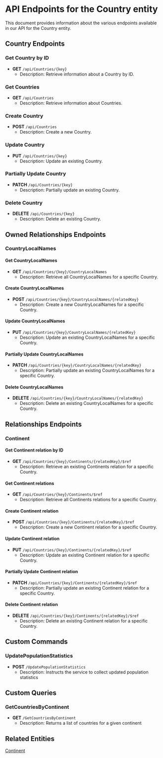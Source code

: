# API Endpoints for the Country entity

This document provides information about the various endpoints available in our API for the Country entity.

## Country Endpoints

### Get Country by ID
- **GET** `/api/Countries/{key}`
  - Description: Retrieve information about a Country by ID.
  
### Get Countries
- **GET** `/api/Countries`
  - Description: Retrieve information about Countries.

### Create Country
- **POST** `/api/Countries`
  - Description: Create a new Country.

### Update Country
- **PUT** `/api/Countries/{key}`
  - Description: Update an existing Country.

### Partially Update Country
- **PATCH** `/api/Countries/{key}`
  - Description: Partially update an existing Country.
 
### Delete Country
- **DELETE** `/api/Countries/{key}`
  - Description: Delete an existing Country.

## Owned Relationships Endpoints

### CountryLocalNames

#### Get CountryLocalNames
- **GET** `/api/Countries/{key}/CountryLocalNames`
  - Description: Retrieve all CountryLocalNames for a specific Country.
  
#### Create CountryLocalNames
- **POST** `/api/Countries/{key}/CountryLocalNames/{relatedKey}`
  - Description: Create a new CountryLocalNames for a specific Country.
  
#### Update CountryLocalNames
- **PUT** `/api/Countries/{key}/CountryLocalNames/{relatedKey}`
  - Description: Update an existing CountryLocalNames for a specific Country.
  
#### Partially Update CountryLocalNames
- **PATCH** `/api/Countries/{key}/CountryLocalNames/{relatedKey}`
  - Description: Partially update an existing CountryLocalNames for a specific Country.

#### Delete CountryLocalNames
- **DELETE** `/api/Countries/{key}/CountryLocalNames/{relatedKey}`
  - Description: Delete an existing CountryLocalNames for a specific Country.

## Relationships Endpoints

### Continent

#### Get Continent relation by ID
- **GET** `/api/Countries/{key}/Continents/{relatedKey}/$ref`
  - Description: Retrieve an existing Continents relation for a specific Country.

#### Get Continent relations
- **GET** `/api/Countries/{key}/Continents/$ref`
  - Description: Retrieve all Continents relations for a specific Country.
  
#### Create Continent relation
- **POST** `/api/Countries/{key}/Continents/{relatedKey}/$ref`
  - Description: Create a new Continent relation for a specific Country.
  
#### Update Continent relation
- **PUT** `/api/Countries/{key}/Continents/{relatedKey}/$ref`
  - Description: Update an existing Continent relation for a specific Country.
  
#### Partially Update Continent relation
- **PATCH** `/api/Countries/{key}/Continents/{relatedKey}/$ref`
  - Description: Partially update an existing Continent relation for a specific Country.

#### Delete Continent relation
- **DELETE** `/api/Countries/{key}/Continents/{relatedKey}/$ref`
  - Description: Delete an existing Continent relation for a specific Country.

## Custom Commands

### UpdatePopulationStatistics
- **POST** `/UpdatePopulationStatistics`
  - Description: Instructs the service to collect updated population statistics

## Custom Queries

### GetCountriesByContinent
- **GET** `/GetCountriesByContinent`
  - Description: Returns a list of countries for a given continent

## Related Entities

[Continent](ContinentEndpoints.md)
